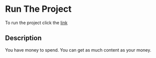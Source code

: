 # Run The Project

To run the project click the [link](https://spendmoneyhkurayy.surge.sh)

## Description

You have money to spend. You can get as much content as your money.

